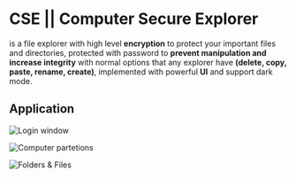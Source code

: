 # CSE || Computer Secure Explorer

is a file explorer with high level **encryption** to protect your important files and directories,
protected with password to **prevent manipulation and increase integrity**
with normal options that any explorer have **(delete, copy, paste, rename, create)**,
implemented with powerful **UI** and support dark mode.


## Application

![Login window](https://ibb.co/QbBQSk3)

![Computer partetions](https://ibb.co/rx7DyJ4)

![Folders & Files](https://ibb.co/PF8XcQg)

